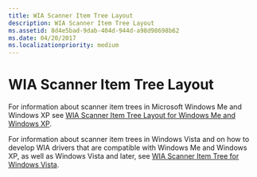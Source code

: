 ```yaml
---
title: WIA Scanner Item Tree Layout
description: WIA Scanner Item Tree Layout
ms.assetid: 8d4e5bad-9dab-404d-944d-a98d98698b62
ms.date: 04/20/2017
ms.localizationpriority: medium
---
```


# WIA Scanner Item Tree Layout





For information about scanner item trees in Microsoft Windows Me and Windows XP see [WIA Scanner Item Tree Layout for Windows Me and Windows XP](wia-scanner-item-tree-layout-for-windows-me-and-windows-xp.md).

For information about scanner item trees in Windows Vista and on how to develop WIA drivers that are compatible with Windows Me and Windows XP, as well as Windows Vista and later, see [WIA Scanner Item Tree for Windows Vista](wia-scanner-item-tree-for-windows-vista.md).

 

 




